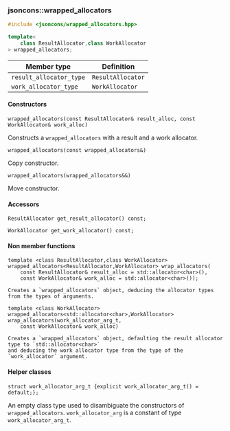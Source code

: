 ### jsoncons::wrapped_allocators

```cpp
#include <jsoncons/wrapped_allocators.hpp>

template< 
    class ResultAllocator,class WorkAllocator
> wrapped_allocators;
```

Member type                         |Definition
------------------------------------|------------------------------
`result_allocator_type`|`ResultAllocator`
`work_allocator_type`|`WorkAllocator`

#### Constructors

    wrapped_allocators(const ResultAllocator& result_alloc, const WorkAllocator& work_alloc)
Constructs a `wrapped_allocators` with a result and a work allocator. 

    wrapped_allocators(const wrapped_allocators&)
Copy constructor. 

    wrapped_allocators(wrapped_allocators&&)
Move constructor. 

#### Accessors

    ResultAllocator get_result_allocator() const;

    WorkAllocator get_work_allocator() const;

#### Non member functions

    template <class ResultAllocator,class WorkAllocator>
    wrapped_allocators<ResultAllocator,WorkAllocator> wrap_allocators(
        const ResultAllocator& result_alloc = std::allocator<char>(), 
        const WorkAllocator& work_alloc = std::allocator<char>());

    Creates a `wrapped_allocators` object, deducing the allocator types from the types of arguments.

    template <class WorkAllocator>
    wrapped_allocators<std::allocator<char>,WorkAllocator> wrap_allocators(work_allocator_arg_t, 
        const WorkAllocator& work_alloc)

    Creates a `wrapped_allocators` object, defaulting the result allocator type to `std::allocator<char>`
    and deducing the work allocator type from the type of the `work_allocator` argument.

#### Helper classes

    struct work_allocator_arg_t {explicit work_allocator_arg_t() = default;};

An empty class type used to disambiguate the constructors of `wrapped_allocators`. 
`work_allocator_arg` is a constant of type `work_allocator_arg_t`.
